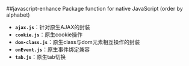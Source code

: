 ##javascript-enhance
Package function for native JavaScript
(order by alphabet)

* **`ajax.js`**：针对原生AJAX的封装
* **`cookie.js`**：原生cookie操作
* **`dom-class.js`**：原生class与dom元素相互操作的封装
* **`onEvent.js`**：原生事件绑定兼容
* **`tab.js`**：原生tab切换

